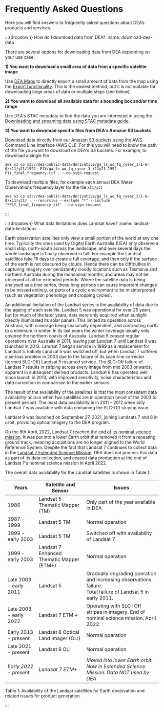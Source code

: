 # Frequently Asked Questions

Here you will find answers to frequently asked questions about DEA’s products and services.

:::{dropdown} How do I download data from DEA?
:name: download-dea-data

There are several options for downloading data from DEA depending on your use case:

**1) You want to download a small area of data from a specific satellite image**

Use [DEA Maps](/guides/setup/dea_maps/) to directly export a small amount of data from the map using the [Export functionality](/guides/setup/dea_maps/#dea-maps-exporting). This is the easiest method, but it is not suitable for downloading large areas of data or multiple steps (see below).

**2) You want to download all available data for a bounding box and/or time range**

Use DEA's STAC metadata to find the data you are interested in using the [Downloading and streaming data using STAC metadata guide](/notebooks/How_to_guides/Downloading_data_with_STAC/).

**3) You want to download specific files from DEA's Amazon S3 buckets**

Download data directly from our [Amazon S3 buckets](/guides/setup/AWS/data_and_metadata/) using the AWS Command Line Interface (AWS CLI). For this you will need to know the path of the file you want to download on DEA's S3 buckets. For example, to download a single file

```
aws s3 cp s3://dea-public-data/derivative/ga_ls_wo_fq_cyear_3/1-6-0/x11/y21/1992--P1Y/ga_ls_wo_fq_cyear_3_x11y21_1992--P1Y_final_frequency.tif . --no-sign-request
```

To download multiple files, for example each annual DEA Water Observations frequency layer for the tile `x11/y21`

```
aws s3 cp s3://dea-public-data/derivative/ga_ls_wo_fq_cyear_3/1-6-0/x11/y21/ . --recursive --exclude "*" --include "*P1Y_final_frequency.tif" --no-sign-request
```
:::

:::{dropdown} What data limitations does Landsat have?
:name: landsat-data-limitations

Earth observation satellites only view a small portion of the world at any one time. Typically the ones used by Digital Earth Australia (DEA) only observe a small strip, north-south across the landscape, and over several days the whole landscape is finally observed in full. For example the Landsat satellites take 16 days to create a full coverage, and then only if the surface of the earth is not obscured by clouds. Hence there can be difficulties in capturing imagery over persistently cloudy locations such as Tasmania and northern Australia during the monsoonal months, and areas may not be observed at all for extended periods. Where the satellite data is being analysed as a time series, these long periods can cause important changes to be missed entirely, or parts of a cyclic environment to be misinterpreted (such as vegetation phenology and cropping cycles).

An additional limitation of the Landsat series is the availability of data due to the ageing of each satellite. Landsat 5 was operational for over 25 years, but for much of the later years, data were only acquired when sunlight directly illuminated its solar panels.  This limited its operation across Australia, with coverage being seasonally dependent, and contracting north to a minimum in winter. In its last years the winter coverage usually only covered the northern coasts of Australia. Landsat 5 ceased regular operations over Australia in 2011, leaving just Landsat 7 until Landsat 8 was launched in 2013. Landsat 7 began service in 1999 as a replacement for Landsat 5. Initially Landsat 5 was switched off, but when Landsat 7 suffered a serious problem in 2003 due to the failure of its scan-line corrector (termed SLC-Off) Landsat 5 resumed service. The SLC-Off failure of Landsat 7 results in striping across every image from mid 2003 onwards, apparent in subsequent derived products. Landsat 8 has operated well since launch in 2013, with improved sensitivity, noise characteristics and data correction in comparison to the earlier sensors.

The result of the availability of the satellites is that the most consistent data availability occurs when two satellites are in operation (most of the 2003 to present period). The least data availability is in 2011 – 2012 when only Landsat 7 was available with data containing the SLC-Off striping issue. 

Landsat 9 was launched on September 27, 2021, joining Landsats 7 and 8 in orbit, providing optical imagery to the DEA program.

On the 6th April, 2022, Landsat 7 reached the [end of its nominal science mission](https://www.usgs.gov/landsat-missions/news/landsat-7-nominal-science-mission-ending). It was put into a lower Earth orbit that removed it from a repeating ground track, meaning acqusitions are no longer aligned to the World Reference System. Despite the fact that Landsat 7 continues to collect data in the [Landsat 7 Extended Science Mission](https://www.usgs.gov/landsat-missions/landsat-7-extended-science-mission), DEA does not process this data as part of its data collection, and ceased data production at the end of Landsat 7's nominal science mission in April 2022.

The overall data availability for the Landsat satellites is shown in Table 1.

| Years                  | Satellite and Sensor                      | Issues                                                                                                             |
|------------------------|-------------------------------------------|--------------------------------------------------------------------------------------------------------------------|
| 1986                   | Landsat 5 Thematic Mapper (TM)            | Only part of the year available in DEA                                                                             |
| 1987 - 1999            | Landsat 5 TM                              | Normal operation                                                                                                   |
| 1999 - early 2003      | Landsat 5 TM                              | Switched off with availability of Landsat 7                                                                        |
| 1999 - early 2003      | Landsat 7 Enhanced Thematic Mapper (ETM+) | Normal operation                                                                                                   |
| Late 2003 - early 2011 | Landsat 5                                 | Gradually degrading operation and increasing observations failure. </br> Total failure of Landsat 5 in early 2011. |
| Late 2003 - early 2022 | Landsat 7 ETM +                           | Operating with SLC-Off stripes in imagery. End of nominal science mission, April 2022.                             |
| Early 2013 - present   | Landsat 8 Optical Land Imager (OLI)       | Normal operation                                                                                                   |
| Late 2021 - present    | Landsat 9 OLI                             | Normal operation                                                                                                   |
| *Early 2022 - present* | *Landsat 7 ETM+*                          | *Moved into lower Earth orbit. Now in Extended Science Mission. Data NOT used by DEA*                              |

Table 1: Availability of the Landsat satellites for Earth observation and related issues for product generation

:::

